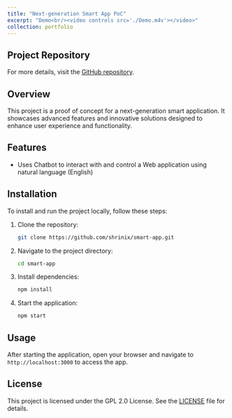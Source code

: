 ```yaml
---
title: "Next-generation Smart App PoC"
excerpt: "Demo<br/><video controls src='./Demo.m4v'></video>"
collection: portfolio
---
```


## Project Repository

For more details, visit the [GitHub repository](https://github.com/shrinix/smart-app).

## Overview

This project is a proof of concept for a next-generation smart application. It showcases advanced features and innovative solutions designed to enhance user experience and functionality.

## Features

- Uses Chatbot to interact with and control a Web application using natural language (English)

## Installation

To install and run the project locally, follow these steps:

1. Clone the repository:
    ```bash
    git clone https://github.com/shrinix/smart-app.git
    ```
2. Navigate to the project directory:
    ```bash
    cd smart-app
    ```
3. Install dependencies:
    ```bash
    npm install
    ```
4. Start the application:
    ```bash
    npm start
    ```

## Usage

After starting the application, open your browser and navigate to `http://localhost:3000` to access the app.

## License

This project is licensed under the GPL 2.0 License. See the [LICENSE](https://github.com/shrinix/smart-app/blob/main/LICENSE) file for details.
